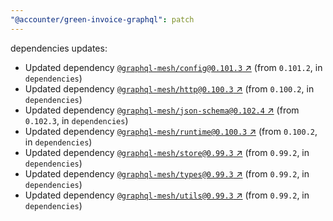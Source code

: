 ```yaml
---
"@accounter/green-invoice-graphql": patch
---
```

dependencies updates:
  - Updated dependency [`@graphql-mesh/config@0.101.3` ↗︎](https://www.npmjs.com/package/@graphql-mesh/config/v/0.101.3) (from `0.101.2`, in `dependencies`)
  - Updated dependency [`@graphql-mesh/http@0.100.3` ↗︎](https://www.npmjs.com/package/@graphql-mesh/http/v/0.100.3) (from `0.100.2`, in `dependencies`)
  - Updated dependency [`@graphql-mesh/json-schema@0.102.4` ↗︎](https://www.npmjs.com/package/@graphql-mesh/json-schema/v/0.102.4) (from `0.102.3`, in `dependencies`)
  - Updated dependency [`@graphql-mesh/runtime@0.100.3` ↗︎](https://www.npmjs.com/package/@graphql-mesh/runtime/v/0.100.3) (from `0.100.2`, in `dependencies`)
  - Updated dependency [`@graphql-mesh/store@0.99.3` ↗︎](https://www.npmjs.com/package/@graphql-mesh/store/v/0.99.3) (from `0.99.2`, in `dependencies`)
  - Updated dependency [`@graphql-mesh/types@0.99.3` ↗︎](https://www.npmjs.com/package/@graphql-mesh/types/v/0.99.3) (from `0.99.2`, in `dependencies`)
  - Updated dependency [`@graphql-mesh/utils@0.99.3` ↗︎](https://www.npmjs.com/package/@graphql-mesh/utils/v/0.99.3) (from `0.99.2`, in `dependencies`)
